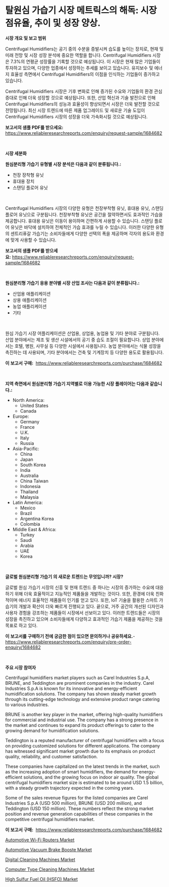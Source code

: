 <p><h1>탈원심 가습기 시장 메트릭스의 해독: 시장 점유율, 추이 및 성장 양상.</h1></p><p><strong>시장 개요 및 보고 범위</strong></p>
<p><p>Centrifugal Humidifiers는 공기 중의 수분을 증발시켜 습도를 높이는 장치로, 현재 및 미래 전망 및 시장 성장 분석에 중요한 역할을 합니다. Centrifugal Humidifiers 시장은 7.3%의 연평균 성장률을 기록할 것으로 예상됩니다. 이 시장은 현재 많은 기업들이 투자하고 있으며, 다양한 업종에서 성장하는 추세를 보이고 있습니다. 유지보수 및 에너지 효율성 측면에서 Centrifugal Humidifiers의 이점을 인식하는 기업들이 증가하고 있습니다.</p><p>Centrifugal Humidifiers 시장은 기후 변화로 인해 증가된 수요와 기업들의 환경 관심 증대로 인해 더욱 성장할 것으로 예상됩니다. 또한, 산업 혁신과 기술 발전으로 인해 Centrifugal Humidifiers의 성능과 효율성이 향상되면서 시장은 더욱 발전할 것으로 전망됩니다. 최신 시장 트렌드에 따른 제품 업그레이드 및 새로운 기술 도입이 Centrifugal Humidifiers 시장의 성장을 더욱 가속화시킬 것으로 예상됩니다.</p></p>
<p><strong>보고서의 샘플 PDF를 받으세요:</strong> <a href="https://www.reliableresearchreports.com/enquiry/request-sample/1684682">https://www.reliableresearchreports.com/enquiry/request-sample/1684682</a></p>
<p>&nbsp;</p>
<p><strong>시장 세분화</strong></p>
<p><strong>원심분리형 가습기 유형별 시장 분석은 다음과 같이 분류됩니다.:</strong></p>
<p><ul><li>천장 장착형 유닛</li><li>휴대용 장치</li><li>스탠딩 플로어 유닛</li></ul></p>
<p>&nbsp;</p>
<p><p>Centrifugal Humidifiers 시장의 다양한 유형은 천장부착형 유닛, 휴대용 유닛, 스탠딩 플로어 유닛으로 구분됩니다. 천장부착형 유닛은 공간을 절약하면서도 효과적인 가습을 제공합니다. 휴대용 유닛은 이동이 용이하며 간편하게 사용할 수 있습니다. 스탠딩 플로어 유닛은 바닥에 설치하여 전체적인 가습 효과를 누릴 수 있습니다. 이러한 다양한 유형의 센트리퓨갈 가습기는 소비자들에게 다양한 선택의 폭을 제공하며 각자의 용도와 환경에 맞게 사용할 수 있습니다.</p></p>
<p><strong>보고서의 샘플 PDF를 받으세요:</strong>&nbsp;<a href="https://www.reliableresearchreports.com/enquiry/request-sample/1684682">https://www.reliableresearchreports.com/enquiry/request-sample/1684682</a></p>
<p>&nbsp;</p>
<p><strong> 원심분리형 가습기 응용 분야별 시장 산업 조사는 다음과 같이 분류됩니다.:</strong></p>
<p><ul><li>산업용 애플리케이션</li><li>상용 애플리케이션</li><li>농업 애플리케이션</li><li>기타</li></ul></p>
<p>&nbsp;</p>
<p><p>원심 가습기 시장 어플리케이션은 산업용, 상업용, 농업용 및 기타 분야로 구분됩니다. 산업 분야에서는 제조 및 생산 시설에서의 공기 중 습도 조절이 필요합니다. 상업 분야에서는 호텔, 병원, 사무실 등 다양한 시설에서 사용됩니다. 농업 분야에서는 식물 성장을 촉진하는 데 사용되며, 기타 분야에서는 건축 및 기계장치 등 다양한 용도로 활용됩니다.</p></p>
<p><strong>이 보고서 구매:</strong>&nbsp; <a href="https://www.reliableresearchreports.com/purchase/1684682">https://www.reliableresearchreports.com/purchase/1684682</a></p>
<p>&nbsp;</p>
<p><strong>지역 측면에서 원심분리형 가습기 지역별로 이용 가능한 시장 플레이어는 다음과 같습니다.:</strong></p>
<p><ul>
    <li>
        North America:
        <ul>
            <li>United States</li>
            <li>Canada</li>
        </ul>
    </li>
    <li>
        Europe:
        <ul>
            <li>Germany</li>
            <li>France</li>
            <li>U.K.</li>
            <li>Italy</li>
            <li>Russia</li>
        </ul>
    </li>
    <li>
        Asia-Pacific:
        <ul>
            <li>China</li>
            <li>Japan</li>
            <li>South Korea</li>
            <li>India</li>
            <li>Australia</li>
            <li>China Taiwan</li>
            <li>Indonesia</li>
            <li>Thailand</li>
            <li>Malaysia</li>
        </ul>
    </li>
    <li>
        Latin America:
        <ul>
            <li>Mexico</li>
            <li>Brazil</li>
            <li>Argentina Korea</li>
            <li>Colombia</li>
        </ul>
    </li>
    <li>
        Middle East & Africa:
        <ul>
            <li>Turkey</li>
            <li>Saudi</li>
            <li>Arabia</li>
            <li>UAE</li>
            <li>Korea</li>
        </ul>
    </li>
    </ul></p>
<p>&nbsp;</p>
<p><strong>글로벌 원심분리형 가습기 의 새로운 트렌드는 무엇입니까? 시장?</strong></p>
<p><p>글로벌 원심 가습기 시장의 신흥 및 현재 트렌드 중 하나는 시장의 증가하는 수요에 대응하기 위해 더욱 효율적이고 지능적인 제품들을 개발하는 것이다. 또한, 환경에 더욱 친화적이며 에너지 효율적인 제품들이 인기를 얻고 있다. 또한, IoT 기술을 활용한 스마트 가습기의 개발과 확산이 더욱 빠르게 진행되고 있다. 끝으로, 거주 공간의 개선된 디자인과 사용자 경험을 강조하는 제품들이 시장에서 선보이고 있다. 이러한 트렌드들은 시장의 성장을 촉진하고 있으며 소비자들에게 다양하고 효과적인 가습기 제품을 제공하는 것을 목표로 하고 있다.</p></p>
<p><strong>이 보고서를 구매하기 전에 궁금한 점이 있으면 문의하거나 공유하세요.</strong>- <a href="https://www.reliableresearchreports.com/enquiry/pre-order-enquiry/1684682">https://www.reliableresearchreports.com/enquiry/pre-order-enquiry/1684682</a></p>
<p>&nbsp;</p>
<p><strong>주요 시장 참여자</strong></p>
<p><p>Centrifugal humidifiers market players such as Carel Industries S.p.A, BRUNE, and Teddington are prominent companies in the industry. Carel Industries S.p.A is known for its innovative and energy-efficient humidification solutions. The company has shown steady market growth through its cutting-edge technology and extensive product range catering to various industries.</p><p>BRUNE is another key player in the market, offering high-quality humidifiers for commercial and industrial use. The company has a strong presence in the market and continues to expand its product offerings to cater to the growing demand for humidification solutions.</p><p>Teddington is a reputed manufacturer of centrifugal humidifiers with a focus on providing customized solutions for different applications. The company has witnessed significant market growth due to its emphasis on product quality, reliability, and customer satisfaction.</p><p>These companies have capitalized on the latest trends in the market, such as the increasing adoption of smart humidifiers, the demand for energy-efficient solutions, and the growing focus on indoor air quality. The global centrifugal humidifiers market size is estimated to be around USD 1.5 billion, with a steady growth trajectory expected in the coming years.</p><p>Some of the sales revenue figures for the listed companies are Carel Industries S.p.A (USD 500 million), BRUNE (USD 200 million), and Teddington (USD 150 million). These numbers reflect the strong market position and revenue generation capabilities of these companies in the competitive centrifugal humidifiers market.</p></p>
<p><strong>이 보고서 구매:</strong>&nbsp;&nbsp;<a href="https://www.reliableresearchreports.com/purchase/1684682">https://www.reliableresearchreports.com/purchase/1684682</a></p>
<p><p><a href="https://view.publitas.com/reportprime-1/automotive-wi-fi-routers-market-share-market-new-trends-analysis-report-by-type-by-application-by-end-use-by-region-and-segment-forecasts-2024-2031/">Automotive Wi-Fi Routers Market</a></p><p><a href="https://view.publitas.com/reportprime-1/automotive-vacuum-brake-booste-market-share-market-new-trends-analysis-report-by-type-by-application-by-end-use-by-region-and-segment-forecasts-2024-2031/">Automotive Vacuum Brake Booste Market</a></p><p><a href="https://woozy-pyroraptor-a1f.notion.site/Digital-Cleaning-Machines-Market-Size-Market-Share-and-Global-Market-Analysis-Report-2024-2031-dd0586828c9444b4883fa013b0b9b636">Digital Cleaning Machines Market</a></p><p><a href="https://rainy-horn-d69.notion.site/Computer-Type-Cleaning-Machines-Market-Size-Focuses-on-Market-Dynamics-In-Depth-Analysis-and-Future-4b0723797d1449da8230ab61623d3db4">Computer Type Cleaning Machines Market</a></p><p><a href="https://issuu.com/reportprime-2/docs/high-sulfur-fuel-oil-hsfo-market-size-2030.pptx">High Sulfur Fuel Oil (HSFO) Market</a></p></p>
